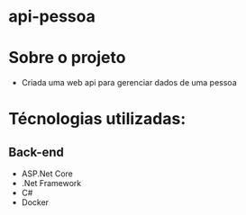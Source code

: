 # api-pessoa

# Sobre o projeto
- Criada uma web api para gerenciar dados de uma pessoa

# Técnologias utilizadas:

## Back-end
- ASP.Net Core
- .Net Framework
- C#
- Docker
